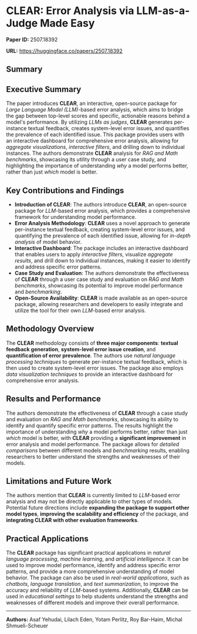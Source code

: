 # CLEAR: Error Analysis via LLM-as-a-Judge Made Easy

**Paper ID:** 2507.18392

**URL:** https://huggingface.co/papers/2507.18392

## Summary

## Executive Summary
The paper introduces **CLEAR**, an interactive, open-source package for *Large Language Model (LLM)*-based error analysis, which aims to bridge the gap between top-level scores and specific, actionable reasons behind a model's performance. By utilizing *LLMs as judges*, **CLEAR** generates per-instance textual feedback, creates system-level error issues, and quantifies the prevalence of each identified issue. This package provides users with an interactive dashboard for comprehensive error analysis, allowing for *aggregate visualizations*, *interactive filters*, and drilling down to individual instances. The authors demonstrate **CLEAR** analysis for *RAG and Math benchmarks*, showcasing its utility through a user case study, and highlighting the importance of understanding *why* a model performs better, rather than just *which* model is better.

## Key Contributions and Findings
* **Introduction of CLEAR**: The authors introduce **CLEAR**, an open-source package for *LLM*-based error analysis, which provides a comprehensive framework for understanding model performance.
* **Error Analysis Methodology**: **CLEAR** uses a novel approach to generate per-instance textual feedback, creating system-level error issues, and quantifying the prevalence of each identified issue, allowing for *in-depth analysis* of model behavior.
* **Interactive Dashboard**: The package includes an interactive dashboard that enables users to apply *interactive filters*, visualize *aggregate results*, and drill down to individual instances, making it easier to identify and address specific error patterns.
* **Case Study and Evaluation**: The authors demonstrate the effectiveness of **CLEAR** through a user case study and evaluation on *RAG and Math benchmarks*, showcasing its potential to improve model performance and *benchmarking*.
* **Open-Source Availability**: **CLEAR** is made available as an open-source package, allowing researchers and developers to easily integrate and utilize the tool for their own *LLM*-based error analysis.

## Methodology Overview
The **CLEAR** methodology consists of **three major components**: **textual feedback generation**, **system-level error issue creation**, and **quantification of error prevalence**. The authors use *natural language processing techniques* to generate per-instance textual feedback, which is then used to create system-level error issues. The package also employs *data visualization techniques* to provide an interactive dashboard for comprehensive error analysis.

## Results and Performance
The authors demonstrate the effectiveness of **CLEAR** through a case study and evaluation on *RAG and Math benchmarks*, showcasing its ability to identify and quantify specific error patterns. The results highlight the importance of understanding *why* a model performs better, rather than just *which* model is better, with **CLEAR** providing a **significant improvement** in error analysis and model performance. The package allows for *detailed comparisons* between different models and *benchmarking* results, enabling researchers to better understand the strengths and weaknesses of their models.

## Limitations and Future Work
The authors mention that **CLEAR** is currently limited to *LLM*-based error analysis and may not be directly applicable to other types of models. Potential future directions include **expanding the package to support other model types**, **improving the scalability and efficiency** of the package, and **integrating CLEAR with other evaluation frameworks**.

## Practical Applications
The **CLEAR** package has significant practical applications in *natural language processing*, *machine learning*, and *artificial intelligence*. It can be used to improve model performance, identify and address specific error patterns, and provide a more comprehensive understanding of model behavior. The package can also be used in *real-world applications*, such as *chatbots*, *language translation*, and *text summarization*, to improve the accuracy and reliability of *LLM*-based systems. Additionally, **CLEAR** can be used in *educational settings* to help students understand the strengths and weaknesses of different models and improve their overall performance.

---

**Authors:** Asaf Yehudai, Lilach Eden, Yotam Perlitz, Roy Bar-Haim, Michal Shmueli-Scheuer
